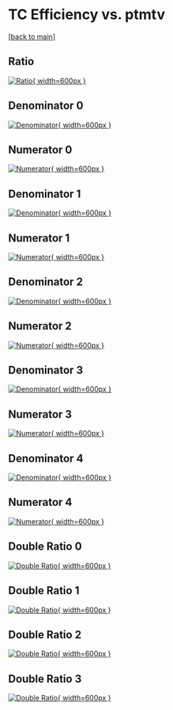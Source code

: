 # TC Efficiency vs. ptmtv

[[back to main](./)]



## Ratio

[![Ratio](../mtv/var/TC_xtr_0_-1_eff_ptmtv.png){ width=600px }](../mtv/var/TC_xtr_0_-1_eff_ptmtv.pdf)

## Denominator 0

[![Denominator](../mtv/den/TC_xtr_0_-1_eff_ptmtv_den0.png){ width=600px }](../mtv/den/TC_xtr_0_-1_eff_ptmtv_den0.pdf)

## Numerator 0

[![Numerator](../mtv/num/TC_xtr_0_-1_eff_ptmtv_num0.png){ width=600px }](../mtv/num/TC_xtr_0_-1_eff_ptmtv_num0.pdf)

## Denominator 1

[![Denominator](../mtv/den/TC_xtr_0_-1_eff_ptmtv_den1.png){ width=600px }](../mtv/den/TC_xtr_0_-1_eff_ptmtv_den1.pdf)

## Numerator 1

[![Numerator](../mtv/num/TC_xtr_0_-1_eff_ptmtv_num1.png){ width=600px }](../mtv/num/TC_xtr_0_-1_eff_ptmtv_num1.pdf)

## Denominator 2

[![Denominator](../mtv/den/TC_xtr_0_-1_eff_ptmtv_den2.png){ width=600px }](../mtv/den/TC_xtr_0_-1_eff_ptmtv_den2.pdf)

## Numerator 2

[![Numerator](../mtv/num/TC_xtr_0_-1_eff_ptmtv_num2.png){ width=600px }](../mtv/num/TC_xtr_0_-1_eff_ptmtv_num2.pdf)

## Denominator 3

[![Denominator](../mtv/den/TC_xtr_0_-1_eff_ptmtv_den3.png){ width=600px }](../mtv/den/TC_xtr_0_-1_eff_ptmtv_den3.pdf)

## Numerator 3

[![Numerator](../mtv/num/TC_xtr_0_-1_eff_ptmtv_num3.png){ width=600px }](../mtv/num/TC_xtr_0_-1_eff_ptmtv_num3.pdf)

## Denominator 4

[![Denominator](../mtv/den/TC_xtr_0_-1_eff_ptmtv_den4.png){ width=600px }](../mtv/den/TC_xtr_0_-1_eff_ptmtv_den4.pdf)

## Numerator 4

[![Numerator](../mtv/num/TC_xtr_0_-1_eff_ptmtv_num4.png){ width=600px }](../mtv/num/TC_xtr_0_-1_eff_ptmtv_num4.pdf)

## Double Ratio 0

[![Double Ratio](../mtv/ratio/TC_xtr_0_-1_eff_ptmtv_ratio0.png){ width=600px }](../mtv/ratio/TC_xtr_0_-1_eff_ptmtv_ratio0.pdf)

## Double Ratio 1

[![Double Ratio](../mtv/ratio/TC_xtr_0_-1_eff_ptmtv_ratio1.png){ width=600px }](../mtv/ratio/TC_xtr_0_-1_eff_ptmtv_ratio1.pdf)

## Double Ratio 2

[![Double Ratio](../mtv/ratio/TC_xtr_0_-1_eff_ptmtv_ratio2.png){ width=600px }](../mtv/ratio/TC_xtr_0_-1_eff_ptmtv_ratio2.pdf)

## Double Ratio 3

[![Double Ratio](../mtv/ratio/TC_xtr_0_-1_eff_ptmtv_ratio3.png){ width=600px }](../mtv/ratio/TC_xtr_0_-1_eff_ptmtv_ratio3.pdf)

